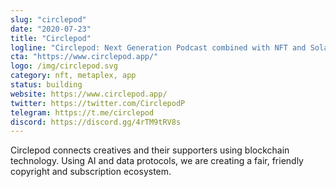```yaml
---
slug: "circlepod"
date: "2020-07-23"
title: "Circlepod"
logline: "Circlepod: Next Generation Podcast combined with NFT and Solana, creates more interactivity and entertainment."
cta: "https://www.circlepod.app/"
logo: /img/circlepod.svg
category: nft, metaplex, app
status: building
website: https://www.circlepod.app/
twitter: https://twitter.com/CirclepodP
telegram: https://t.me/circlepod
discord: https://discord.gg/4rTM9tRV8s
---
```


Circlepod connects creatives and their supporters using blockchain technology. Using AI and data protocols, we are creating a fair, friendly copyright and subscription ecosystem.
